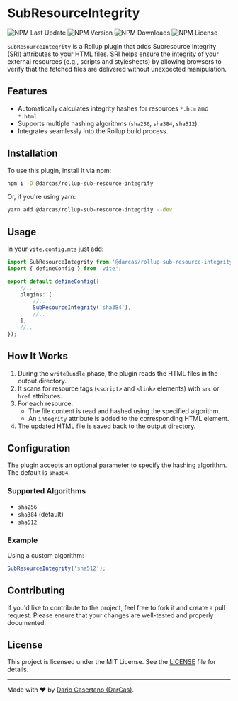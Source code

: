 # SubResourceIntegrity

![NPM Last Update](https://img.shields.io/npm/last-update/%40darcas%2Frollup-sub-resource-integrity)
![NPM Version](https://img.shields.io/npm/v/%40darcas%2Frollup-sub-resource-integrity)
![NPM Downloads](https://img.shields.io/npm/dy/%40darcas%2Frollup-sub-resource-integrity)
![NPM License](https://img.shields.io/npm/l/%40darcas%2Frollup-sub-resource-integrity)

`SubResourceIntegrity` is a Rollup plugin that adds Subresource Integrity (SRI) attributes to your HTML files. SRI helps ensure the integrity of your external resources (e.g., scripts and stylesheets) by allowing browsers to verify that the fetched files are delivered without unexpected manipulation.

## Features

- Automatically calculates integrity hashes for resources `*.htm` and `*.html`.
- Supports multiple hashing algorithms (`sha256`, `sha384`, `sha512`).
- Integrates seamlessly into the Rollup build process.

## Installation

To use this plugin, install it via npm:

```bash
npm i -D @darcas/rollup-sub-resource-integrity
```

Or, if you're using yarn:

```bash
yarn add @darcas/rollup-sub-resource-integrity --dev
```

## Usage

In your `vite.config.mts` just add:

```ts
import SubResourceIntegrity from '@darcas/rollup-sub-resource-integrity';
import { defineConfig } from 'vite';

export default defineConfig({
    //..
    plugins: [
        //..
        SubResourceIntegrity('sha384'),
        //..
    ],
    //..
});
```

## How It Works

1. During the `writeBundle` phase, the plugin reads the HTML files in the output directory.
2. It scans for resource tags (`<script>` and `<link>` elements) with `src` or `href` attributes.
3. For each resource:
    - The file content is read and hashed using the specified algorithm.
    - An `integrity` attribute is added to the corresponding HTML element.
4. The updated HTML file is saved back to the output directory.

## Configuration

The plugin accepts an optional parameter to specify the hashing algorithm. The default is `sha384`.

### Supported Algorithms

- `sha256`
- `sha384` (default)
- `sha512`

### Example

Using a custom algorithm:

```javascript
SubResourceIntegrity('sha512');
```

## Contributing

If you'd like to contribute to the project, feel free to fork it and create a pull request. Please ensure that your changes are well-tested and properly documented.

## License

This project is licensed under the MIT License. See the [LICENSE](LICENSE) file for details.

---

Made with ❤️ by [Dario Casertano (DarCas)](https://github.com/DarCas).
